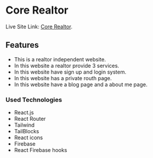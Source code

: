 # Core Realtor

Live Site Link: [Core Realtor](https://github.com/facebook/create-react-app).

## Features

* This is a realtor independent website.
* In this website a realtor provide 3 services.
* In this website have sign up and login system.
* In this website has a private routh page.
* In this website have a blog page and a about me page.

### Used Technologies

* React.js
* React Router
* Tailwind
* TailBlocks
* React icons
* Firebase
* React Firebase hooks

